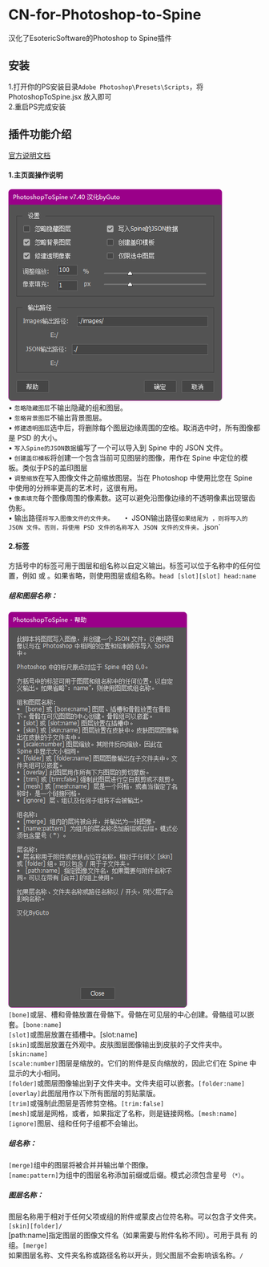 # CN-for-Photoshop-to-Spine
汉化了EsotericSoftware的Photoshop to Spine插件

## 安装  
  1.打开你的PS安装目录`Adobe Photoshop\Presets\Scripts`，将 PhotoshopToSpine.jsx 放入即可  
  2.重启PS完成安装

## 插件功能介绍  
[官方说明文档](https://github.com/EsotericSoftware/spine-scripts/tree/master/photoshop)  

#### 1.主页面操作说明  
  ![img](https://github.com/Windfine-Github/CN-for-Photoshop-to-Spine/blob/main/cover/%E6%8F%92%E4%BB%B6%E4%B8%BB%E9%A1%B5%E9%9D%A2.png)  
  • `忽略隐藏图层`不输出隐藏的组和图层。  
  • `忽略背景图层`不输出背景图层。  
  • `修建透明图层`选中后，将删除每个图层边缘周围的空格。取消选中时，所有图像都是 PSD 的大小。  
  • `写入Spine的JSON数据`编写了一个可以导入到 Spine 中的 JSON 文件。  
  • `创建盖印模板`将创建一个包含当前可见图层的图像，用作在 Spine 中定位的模板。类似于PS的盖印图层  
  • `调整缩放`在写入图像文件之前缩放图层。当在 Photoshop 中使用比您在 Spine 中使用的分辨率更高的艺术时，这很有用。  
  • `像素填充`每个图像周围的像素数。这可以避免沿图像边缘的不透明像素出现锯齿伪影。  
  • 输出路径`将写入图像文件的文件夹。  
  • `JSON输出路径`如果结尾为 ，则将写入的 JSON 文件。否则，将使用 PSD 文件的名称写入 JSON 文件的文件夹。`.json`   
  
#### 2.标签  
方括号中的标签可用于图层和组名称以自定义输出。标签可以位于名称中的任何位置，例如 或 。如果省略，则使用图层或组名称。`head [slot][slot] head:name`  

##### 组和图层名称：  
![img](https://github.com/Windfine-Github/CN-for-Photoshop-to-Spine/blob/main/cover/%E5%B8%AE%E5%8A%A9%E9%A1%B5%E9%9D%A2.png)  
`[bone]`或层、槽和骨骼放置在骨骼下。骨骼在可见层的中心创建。骨骼组可以嵌套。`[bone:name]`  
`[slot]`或图层放置在插槽中。[slot:name]  
`[skin]`或图层放置在外观中。皮肤图层图像输出到皮肤的子文件夹中。`[skin:name]`  
`[scale:number]`图层是缩放的。它们的附件是反向缩放的，因此它们在 Spine 中显示的大小相同。  
`[folder]`或图层图像输出到子文件夹中。文件夹组可以嵌套。`[folder:name]`  
`[overlay]`此图层用作以下所有图层的剪贴蒙版。  
`[trim]`或强制此图层是否修剪空格。`[trim:false]`  
`[mesh]`或层是网格，或者，如果指定了名称，则是链接网格。`[mesh:name]`  
`[ignore]`图层、组和任何子组都不会输出。  

##### 组名称：  
`[merge]`组中的图层将被合并并输出单个图像。  
`[name:pattern]`为组中的图层名称添加前缀或后缀。模式必须包含星号 `（*）`。  

##### 图层名称：  
图层名称用于相对于任何父项或组的附件或蒙皮占位符名称。可以包含子文件夹。`[skin][folder]/`  
[path:name]指定图层的图像文件名（如果需要与附件名称不同）。可用于具有 的组。`[merge]`  
如果图层名称、文件夹名称或路径名称以开头，则父图层不会影响该名称。`/`  

